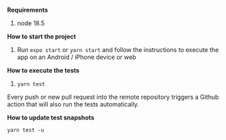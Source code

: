 **Requirements**
1. node 18.5 

**How to start the project**

1. Run `expo start` or `yarn start` and follow the instructions to execute the app on an Android / iPhone device or web

**How to execute the tests**

1. `yarn test`

Every push or new pull request into the remote repository triggers a Github action that will also run the tests automatically.

**How to update test snapshots**

`yarn test -u`
